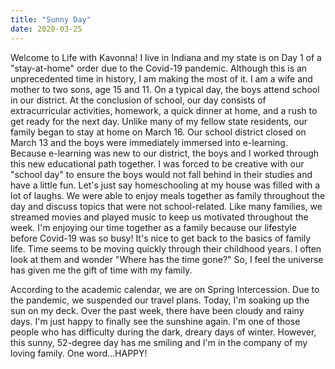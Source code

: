 ```yaml
---
title: "Sunny Day"
date: 2020-03-25
---
```


Welcome to Life with Kavonna!  I live in Indiana and my state is on Day 1 of a "stay-at-home" order due to the Covid-19 pandemic. Although this is an unprecedented time in history, I am making the most of it. I am a wife and mother to two sons, age 15 and 11.  On a typical day, the boys attend school in our district.  At the conclusion of school, our day consists of extracurricular activities, homework, a quick dinner at home, and a rush to get ready for the next day. Unlike many of my fellow state residents, our family began to stay at home on March 16.  Our school district closed on March 13 and the boys were immediately immersed into e-learning. Because e-learning was new to our district, the boys and I worked through this new educational path together. I was forced to be creative with our "school day" to ensure the boys would not fall behind in their studies and have a little fun. Let's just say homeschooling at my house was filled with a lot of laughs.  We were able to enjoy meals together as family throughout the day and discuss topics that were not school-related.  Like many families, we streamed movies and played music to keep us motivated throughout the week.  I'm enjoying our time together as a family because our lifestyle before Covid-19 was so busy!  It's nice to get back to the basics of family life. Time seems to be moving quickly through their childhood years.  I often look at them and wonder "Where has the time gone?"  So, I feel the universe has given me the gift of time with my family.  

According to the academic calendar, we are on Spring Intercession.  Due to the pandemic, we suspended our travel plans.  Today, I'm soaking up the sun on my deck.  Over the past week, there have been cloudy and rainy days.  I'm just happy to finally see the sunshine again. I'm one of those people who has difficulty during the dark, dreary days of winter.  However, this sunny, 52-degree day has me smiling and I'm in the company of my loving family.  One word...HAPPY!
